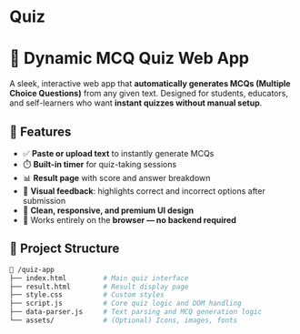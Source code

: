 # Quiz
# 🧠 Dynamic MCQ Quiz Web App

A sleek, interactive web app that **automatically generates MCQs (Multiple Choice Questions)** from any given text. Designed for students, educators, and self-learners who want **instant quizzes without manual setup**.

## 🚀 Features

- ✅ **Paste or upload text** to instantly generate MCQs  
- ⏱️ **Built-in timer** for quiz-taking sessions  
- 📊 **Result page** with score and answer breakdown  
- 🎯 **Visual feedback**: highlights correct and incorrect options after submission  
- 💎 **Clean, responsive, and premium UI design**  
- 📁 Works entirely on the **browser — no backend required**



## 📂 Project Structure

```bash
📁 /quiz-app
├── index.html         # Main quiz interface
├── result.html        # Result display page
├── style.css          # Custom styles
├── script.js          # Core quiz logic and DOM handling
├── data-parser.js     # Text parsing and MCQ generation logic
└── assets/            # (Optional) Icons, images, fonts
